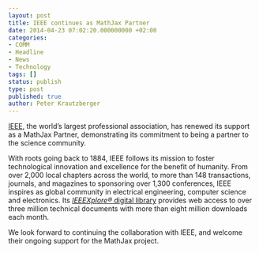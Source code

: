 ```yaml
---
layout: post
title: IEEE continues as MathJax Partner
date: 2014-04-23 07:02:20.000000000 +02:00
categories:
- COMM
- Headline
- News
- Technology
tags: []
status: publish
type: post
published: true
author: Peter Krautzberger
---
```


[IEEE](http://www.ieee.org/), the world’s largest professional association, has renewed its support as a MathJax Partner, demonstrating its commitment to being a partner to the science community.

With roots going back to 1884, IEEE follows its mission to foster technological innovation and excellence for the benefit of humanity.  From over 2,000 local chapters across the world, to more than 148 transactions, journals, and magazines to sponsoring over 1,300 conferences, IEEE inspires as global community in electrical engineering, computer science and electronics. Its [_IEEEXplore®_ digital library](https://ieeexplore.ieee.org/) provides web access to over three million technical documents with more than eight million downloads each month.

We look forward to continuing the collaboration with IEEE, and welcome their ongoing support for the MathJax project.
